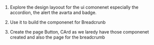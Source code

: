 1. Explore the design layoout for the ui comonenet especially the accordion, the alert the avarta and badge.

2. Use it to build the componenet for Breadcrunb

3. Create the page Button, CArd as we laredy have those componenet created and also the page for the breadcrumb